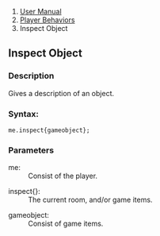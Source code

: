 <ol class="breadcrumb">
  <li><a href="#/docs/contents">User Manual</a></li>
  <li><a href="#/docs/player">Player Behaviors</a></li>
<li class="active">Inspect Object</li>
</ol>

## Inspect Object

### Description

Gives a description of an object.

### Syntax:

	me.inspect{gameobject};

### Parameters

<dl>
  <dt>me:</dt>
  <dd>Consist of the player.</dd>
</dl>

<dl>
  <dt>inspect{}:</dt>
  <dd>The current room, and/or game items.</dd>
</dl>

<dl>
  <dt>gameobject:</dt>
  <dd>Consist of game items.</dd>
</dl>